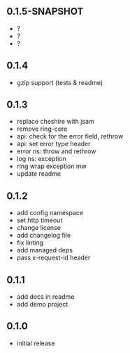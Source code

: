 
## 0.1.5-SNAPSHOT

- ?
- ?
- ?


## 0.1.4

- gzip support (tests & readme)

## 0.1.3

- replace cheshire with jsam
- remove ring-core
- api: check for the error field, rethrow
- api: set error type header
- error ns: throw and rethrow
- log ns: exception
- ring wrap exception mw
- update readme

## 0.1.2

- add config namespace
- set http timeout
- change license
- add changelog file
- fix linting
- add managed deps
- pass x-request-id header

## 0.1.1

- add docs in readme
- add demo project

## 0.1.0

- initial release
